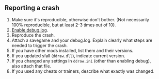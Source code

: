 ## Reporting a crash

1. Make sure it's reproducible, otherwise don't bother. (Not necessarily 100% reproducible, but at least 2-3 times out of 10).
1. [Enable debug.log](DEBUG.md).
1. Reproduce the crash.
1. Attach a savegame and your debug.log. Explain clearly what steps are needed to trigger the crash.
1. If you have other mods installed, list them and their versions.
1. If you updated sfall (`ddraw.dll`), indicate current version.
1. If you changed any settings in `ddraw.ini` (other than enabling debug), also attach that file.
1. If you used any cheats or trainers, describe what exactly was changed.
